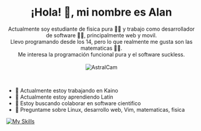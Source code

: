 <h1 align="center">¡Hola! 👋, mi nombre es Alan</h1>
<p align="center">
Actualmente soy estudiante de fisica pura 👨‍🔬 y trabajo como desarrollador de software 👨‍💻, principalmente web y movil.<br />Llevo programando desde los 14, pero lo que realmente me gusta son las matematicas 🧙‍♂️.<br />
 Me interesa la programación funcional pura y el software suckless.
 <br /><br />
   <img src="https://komarev.com/ghpvc/?username=AstralCam&label=visitas&color=0e75b6&style=flat" alt="AstralCam" />

</p>
<br />

- 🔭 Actualmente estoy trabajando en Kaino
- 🌱 Actualmente estoy aprendiendo Latín
- 👯 Estoy buscando colaborar en software cientifico
- 💬 Preguntame sobre Linux, desarrollo web, Vim, matematicas, fisica

[![My Skills](https://skillicons.dev/icons?i=js,html,css,apollo,bash,c,docker,express,firebase,git,github,graphql,linux,mysql,nestjs,netlify,nextjs,nodejs,php,prisma,py,r,react,sass,sqlite,tailwind,ts,vim,vercel,postgres,latex,flask,electron)](https://skillicons.dev)

<!--
**AstralCam/AstralCam** is a ✨ _special_ ✨ repository because its `README.md` (this file) appears on your GitHub profile.

Here are some ideas to get you started:

- 🔭 I’m currently working on ...
- 🌱 I’m currently learning ...
- 👯 I’m looking to collaborate on ...
- 🤔 I’m looking for help with ...
- 💬 Ask me about ...
- 📫 How to reach me: ...
- 😄 Pronouns: ...
- ⚡ Fun fact: ...
-->
